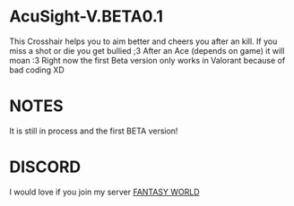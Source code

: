 # AcuSight-V.BETA0.1

This Crosshair helps you to aim better and cheers you after an kill. If you miss a shot or die you get bullied ;3
After an Ace (depends on game) it will moan :3 
Right now the first Beta version only works in Valorant because of bad coding XD

# NOTES

It is still in process and the first BETA version!

# DISCORD

I would love if you join my server [FANTASY WORLD](https://discord.gg/PHUAyGJwKA)
